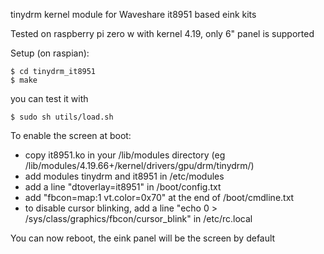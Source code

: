 tinydrm kernel module for Waveshare it8951 based eink kits

Tested on raspberry pi zero w with kernel 4.19, only 6" panel is supported

Setup (on raspian):
```
$ cd tinydrm_it8951
$ make
```

you can test it with 
```
$ sudo sh utils/load.sh
```

To enable the screen at boot:
- copy it8951.ko in your /lib/modules directory (eg /lib/modules/4.19.66+/kernel/drivers/gpu/drm/tinydrm/)
- add modules tinydrm and it8951 in /etc/modules
- add a line "dtoverlay=it8951" in /boot/config.txt
- add "fbcon=map:1 vt.color=0x70" at the end of /boot/cmdline.txt
- to disable cursor blinking, add a line "echo 0 > /sys/class/graphics/fbcon/cursor_blink" in /etc/rc.local

You can now reboot, the eink panel will be the screen by default
